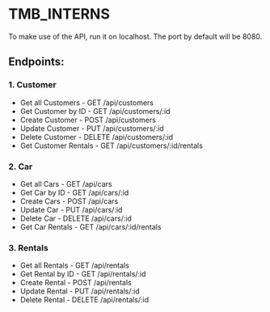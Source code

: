 # TMB_INTERNS

To make use of the API, run it on localhost. The port by default will be 8080.

## Endpoints:

### 1. Customer
* Get all Customers - GET /api/customers
* Get Customer by ID - GET /api/customers/:id
* Create Customer - POST /api/customers 
* Update Customer - PUT /api/customers/:id
* Delete Customer - DELETE /api/customers/:id
* Get Customer Rentals - GET /api/customers/:id/rentals

### 2. Car
* Get all Cars - GET /api/cars
* Get Car by ID - GET /api/cars/:id
* Create Cars - POST /api/cars 
* Update Car - PUT /api/cars/:id
* Delete Car - DELETE /api/cars/:id
* Get Car Rentals - GET /api/cars/:id/rentals

### 3. Rentals
* Get all Rentals - GET /api/rentals
* Get Rental by ID - GET /api/rentals/:id
* Create Rental - POST /api/rentals
* Update Rental - PUT /api/rentals/:id
* Delete Rental - DELETE /api/rentals/:id